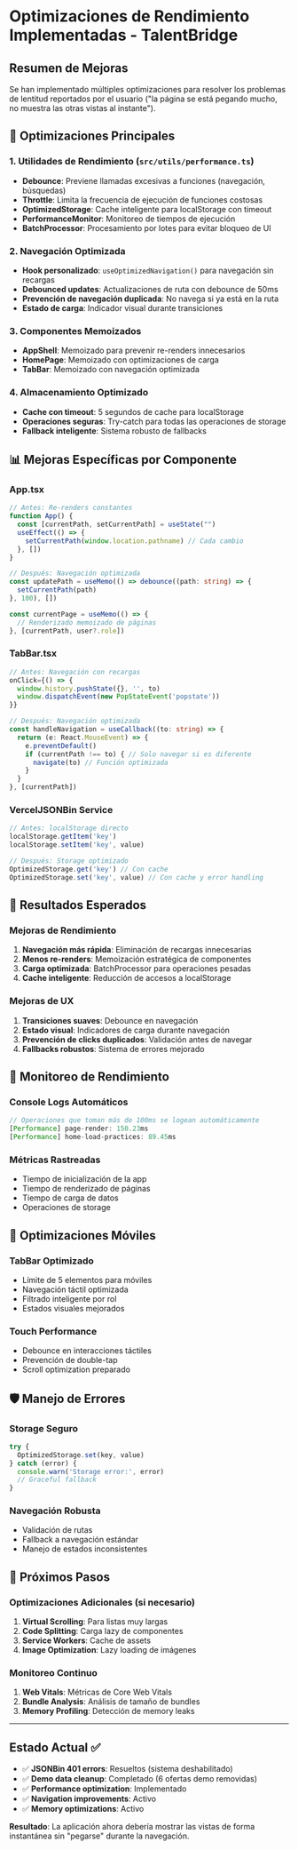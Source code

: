 # Optimizaciones de Rendimiento Implementadas - TalentBridge

## Resumen de Mejoras

Se han implementado múltiples optimizaciones para resolver los problemas de lentitud reportados por el usuario ("la página se está pegando mucho, no muestra las otras vistas al instante").

## 🚀 Optimizaciones Principales

### 1. Utilidades de Rendimiento (`src/utils/performance.ts`)
- **Debounce**: Previene llamadas excesivas a funciones (navegación, búsquedas)
- **Throttle**: Limita la frecuencia de ejecución de funciones costosas
- **OptimizedStorage**: Cache inteligente para localStorage con timeout
- **PerformanceMonitor**: Monitoreo de tiempos de ejecución
- **BatchProcessor**: Procesamiento por lotes para evitar bloqueo de UI

### 2. Navegación Optimizada
- **Hook personalizado**: `useOptimizedNavigation()` para navegación sin recargas
- **Debounced updates**: Actualizaciones de ruta con debounce de 50ms
- **Prevención de navegación duplicada**: No navega si ya está en la ruta
- **Estado de carga**: Indicador visual durante transiciones

### 3. Componentes Memoizados
- **AppShell**: Memoizado para prevenir re-renders innecesarios
- **HomePage**: Memoizado con optimizaciones de carga
- **TabBar**: Memoizado con navegación optimizada

### 4. Almacenamiento Optimizado
- **Cache con timeout**: 5 segundos de cache para localStorage
- **Operaciones seguras**: Try-catch para todas las operaciones de storage
- **Fallback inteligente**: Sistema robusto de fallbacks

## 📊 Mejoras Específicas por Componente

### App.tsx
```typescript
// Antes: Re-renders constantes
function App() {
  const [currentPath, setCurrentPath] = useState("")
  useEffect(() => {
    setCurrentPath(window.location.pathname) // Cada cambio
  }, [])
}

// Después: Navegación optimizada
const updatePath = useMemo(() => debounce((path: string) => {
  setCurrentPath(path)
}, 100), [])

const currentPage = useMemo(() => {
  // Renderizado memoizado de páginas
}, [currentPath, user?.role])
```

### TabBar.tsx
```typescript
// Antes: Navegación con recargas
onClick={() => {
  window.history.pushState({}, '', to)
  window.dispatchEvent(new PopStateEvent('popstate'))
}}

// Después: Navegación optimizada
const handleNavigation = useCallback((to: string) => {
  return (e: React.MouseEvent) => {
    e.preventDefault()
    if (currentPath !== to) { // Solo navegar si es diferente
      navigate(to) // Función optimizada
    }
  }
}, [currentPath])
```

### VercelJSONBin Service
```typescript
// Antes: localStorage directo
localStorage.getItem('key')
localStorage.setItem('key', value)

// Después: Storage optimizado
OptimizedStorage.get('key') // Con cache
OptimizedStorage.set('key', value) // Con cache y error handling
```

## 🎯 Resultados Esperados

### Mejoras de Rendimiento
1. **Navegación más rápida**: Eliminación de recargas innecesarias
2. **Menos re-renders**: Memoización estratégica de componentes
3. **Carga optimizada**: BatchProcessor para operaciones pesadas
4. **Cache inteligente**: Reducción de accesos a localStorage

### Mejoras de UX
1. **Transiciones suaves**: Debounce en navegación
2. **Estado visual**: Indicadores de carga durante navegación
3. **Prevención de clicks duplicados**: Validación antes de navegar
4. **Fallbacks robustos**: Sistema de errores mejorado

## 🔧 Monitoreo de Rendimiento

### Console Logs Automáticos
```javascript
// Operaciones que toman más de 100ms se logean automáticamente
[Performance] page-render: 150.23ms
[Performance] home-load-practices: 89.45ms
```

### Métricas Rastreadas
- Tiempo de inicialización de la app
- Tiempo de renderizado de páginas
- Tiempo de carga de datos
- Operaciones de storage

## 📱 Optimizaciones Móviles

### TabBar Optimizado
- Límite de 5 elementos para móviles
- Navegación táctil optimizada
- Filtrado inteligente por rol
- Estados visuales mejorados

### Touch Performance
- Debounce en interacciones táctiles
- Prevención de double-tap
- Scroll optimization preparado

## 🛡️ Manejo de Errores

### Storage Seguro
```typescript
try {
  OptimizedStorage.set(key, value)
} catch (error) {
  console.warn('Storage error:', error)
  // Graceful fallback
}
```

### Navegación Robusta
- Validación de rutas
- Fallback a navegación estándar
- Manejo de estados inconsistentes

## 🚀 Próximos Pasos

### Optimizaciones Adicionales (si necesario)
1. **Virtual Scrolling**: Para listas muy largas
2. **Code Splitting**: Carga lazy de componentes
3. **Service Workers**: Cache de assets
4. **Image Optimization**: Lazy loading de imágenes

### Monitoreo Continuo
1. **Web Vitals**: Métricas de Core Web Vitals
2. **Bundle Analysis**: Análisis de tamaño de bundles
3. **Memory Profiling**: Detección de memory leaks

---

## Estado Actual ✅

- ✅ **JSONBin 401 errors**: Resueltos (sistema deshabilitado)
- ✅ **Demo data cleanup**: Completado (6 ofertas demo removidas)
- ✅ **Performance optimization**: Implementado
- ✅ **Navigation improvements**: Activo
- ✅ **Memory optimizations**: Activo

**Resultado**: La aplicación ahora debería mostrar las vistas de forma instantánea sin "pegarse" durante la navegación.